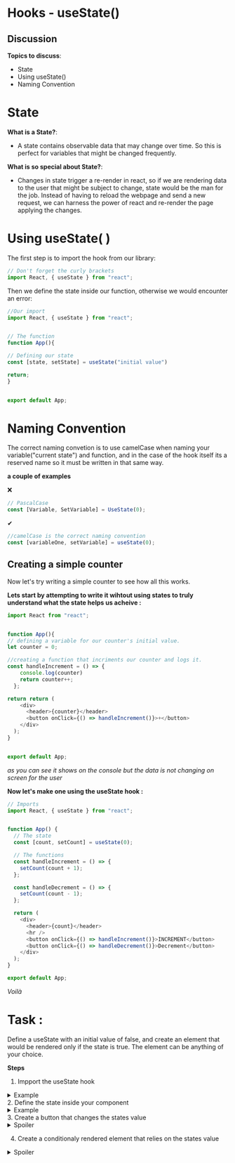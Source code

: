 # Hooks - useState()

## Discussion

**Topics to discuss**:
* State
* Using useState()
* Naming Convention



# State

**What is a State?**:
* A state contains observable data that may change over time. So this is perfect for variables that might be changed frequently.

**What is so special about State?**:
- Changes in state trigger a re-render in react, so if we are rendering data to the user that might be subject to change,
state would be the man for the job. Instead of having to reload the webpage and send a new request, we can harness the power
of react and re-render the page applying the changes.



# Using useState( )

The first step is to import the hook from our library:

```javascript
// Don't forget the curly brackets
import React, { useState } from "react";


```

Then we define the state inside our function, otherwise we would encounter an error: 
```javascript
//Our import
import React, { useState } from "react";


// The function
function App(){

// Defining our state
const [state, setState] = useState("initial value")

return;
}


export default App;
```

# Naming Convention
The correct naming convetion is to use camelCase when naming your variable("current state") and function, and in the case of the hook itself its a reserved name
so it must be written in that same way.

**a couple of examples**

 	
  &#10060;
```javascript
// PascalCase
const [Variable, SetVariable] = UseState(0);

```
 
 &#10004;
```javascript
//camelCase is the correct naming convention
const [variableOne, setVariable] = useState(0);

```


## Creating a simple counter
Now let's try writing a simple counter to see how all this works.

**Lets start by attempting to write it wihtout using states to truly understand what the state helps us acheive :**
```javascript
import React from "react";


function App(){
// defining a variable for our counter's initial value.
let counter = 0;

//creating a function that incriments our counter and logs it.
const handleIncrement = () => {
    console.log(counter)
    return counter++;
  };

return return (
    <div>
      <header>{counter}</header>
      <button onClick={() => handleIncrement()}>+</button>
    </div>
  );
}


export default App;
```
*as you can see it shows on the console but the data is not changing on screen for the user*

**Now let's make one using the useState hook :**

```javascript
// Imports
import React, { useState } from "react";


function App() {
  // The state
  const [count, setCount] = useState(0);

  // The functions
  const handleIncrement = () => {
    setCount(count + 1);
  };

  const handleDecrement = () => {
    setCount(count - 1);
  };

  return (
    <div>
      <header>{count}</header>
      <hr />
      <button onClick={() => handleIncrement()}>INCREMENT</button>
      <button onClick={() => handleDecrement()}>Decrement</button>
    </div>
  );
}

export default App;
```
*Voilà*



# Task :

Define a useState with an initial value of false, 
and create an element that would be rendered only if the state is true.
The element can be anything of your choice.

**Steps**

1. Impport the useState hook
<details>
  <summary>Example</summary>

  ```javascript
  import react, {useState} from "react"
  ```
</details>
2. Define the state inside your component
<details>
  <summary>Example</summary>

  ```javascript
  import react, {useState} from "react"
  
  
  const Component = () => {
  const [state, setState] = useState("initial state")
  
  }
  ```
</details>
3. Create a button that changes the states value
<details>
 <summary>Spoiler</summary>
 
 ```javascript
 <div>
     <button onClick={() => setState(!state)}>!</button>
 </div>
```

</details>

4. Create a conditionaly rendered element that relies on the states value
<details>
  <summary>Spoiler</summary>

  ```javascript
  import React, { useState } from "react";
  
  
  function App() {
  const [state, setState] = useState(false)
  
  return(
   <div>
      <button onClick={() => setState(!state)}>!</button>
      <div>{state ? ("hello") : null}</div>
      <hr/>
   </div>
  )
  
  }

export default App;
  ```
</details>



